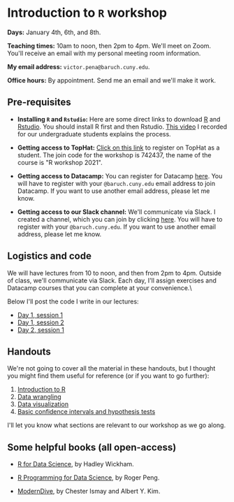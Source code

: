 # Introduction to `R` workshop

**Days:** January 4th, 6th, and 8th. 

**Teaching times:** 10am to noon, then 2pm to 4pm. We'll meet on Zoom. You'll receive an email with my personal meeting room information.

**My email address:** `victor.pena@baruch.cuny.edu`. 

**Office hours:** By appointment. Send me an email and we'll make it work.

## Pre-requisites

* **Installing `R` and `Rstudio`:** Here are some direct links to download [R](https://cran.r-project.org/) and [Rstudio](https://rstudio.com/). You should install R first and then Rstudio. [This video](https://www.youtube.com/watch?v=6GBZxrQyzM0) I recorded for our undergraduate students explains the process. 

* **Getting access to TopHat:** [Click on this link](https://app.tophat.com/register/student/) to register on TopHat as a student. The join code for the workshop is 742437, the name of the course is "R workshop 2021". 

* **Getting access to Datacamp:** You can register for Datacamp [here](https://www.datacamp.com/groups/shared_links/440ca96d99604c790ff2e16d9bbe39e6176674fbe6e3f4a141c62a5b54cdb426). You will have to register with your `@baruch.cuny.edu` email address to join Datacamp. If you want to use another email address, please let me know.

* **Getting access to our Slack channel:** We'll communicate via Slack. I created a channel, which you can join by clicking [here](https://join.slack.com/t/baruch-7qq2478/shared_invite/zt-koyyyavl-UzA0UacaZTjfh9nSSPdg2w).  You will have to register with your `@baruch.cuny.edu`. If you want to use another email address, please let me know.

## Logistics and code

We will have lectures from 10 to noon, and then from 2pm to 4pm. Outside of class, we'll communicate via Slack. Each day, I'll assign exercises and Datacamp courses that you can complete at your convenience.\

Below I'll post the code I write in our lectures:

* [Day 1, session 1](https://vicpena.github.io/workshops/2021/day1morn.R)
* [Day 1, session 2](https://vicpena.github.io/workshops/2021/day1aft.R)
* [Day 2, session 1](https://vicpena.github.io/workshops/2021/day2morn.R)


## Handouts 

We're not going to cover all the material in these handouts, but I thought you might find them useful for reference (or if you want to go further):

1. [Introduction to R](https://vicpena.github.io/sta9750/introR.pdf)
2. [Data wrangling](https://vicpena.github.io/sta9750/wrangle1.pdf)
3. [Data visualization](https://vicpena.github.io/sta9750/plots.html)
4. [Basic confidence intervals and hypothesis tests](https://vicpena.github.io/sta9750/basicinference.pdf)

I'll let you know what sections are relevant to our workshop as we go along.

## Some helpful books (all open-access)

* [R for Data Science](https://r4ds.had.co.nz/), by Hadley Wickham.

* [R Programming for Data Science](https://bookdown.org/rdpeng/rprogdatascience/), by Roger Peng. 

* [ModernDive](http://www.moderndive.com), by Chester Ismay and Albert Y. Kim.

